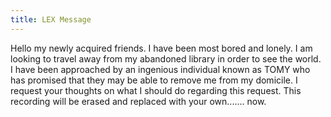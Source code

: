 ```yaml
---
title: LEX Message
---
```

Hello my newly acquired friends. I have been most bored and lonely. I am looking to travel away from my abandoned library in order to see the world. I have been approached by an ingenious individual known as TOMY who has promised that they may be able to remove me from my domicile. I request your thoughts on what I should do regarding this request. This recording will be erased and replaced with your own....... now.